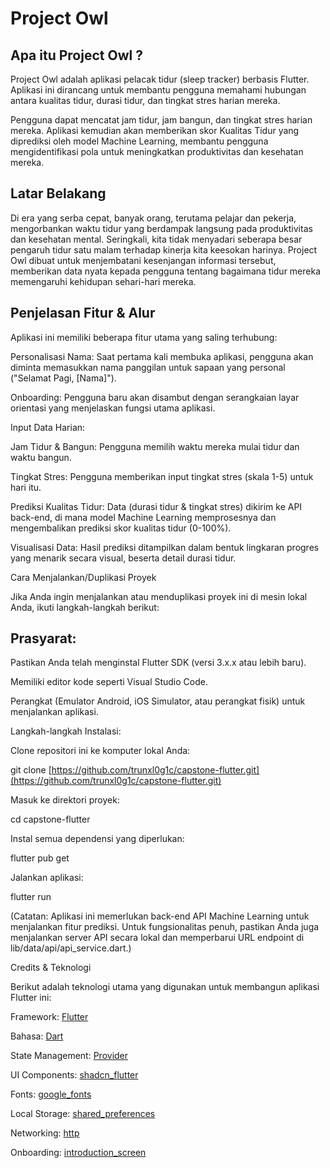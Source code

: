 # Project Owl

## Apa itu Project Owl ?

Project Owl adalah aplikasi pelacak tidur (sleep tracker) berbasis Flutter. Aplikasi ini dirancang untuk membantu pengguna memahami hubungan antara kualitas tidur, durasi tidur, dan tingkat stres harian mereka.

Pengguna dapat mencatat jam tidur, jam bangun, dan tingkat stres harian mereka. Aplikasi kemudian akan memberikan skor Kualitas Tidur yang diprediksi oleh model Machine Learning, membantu pengguna mengidentifikasi pola untuk meningkatkan produktivitas dan kesehatan mereka.

## Latar Belakang

Di era yang serba cepat, banyak orang, terutama pelajar dan pekerja, mengorbankan waktu tidur yang berdampak langsung pada produktivitas dan kesehatan mental. Seringkali, kita tidak menyadari seberapa besar pengaruh tidur satu malam terhadap kinerja kita keesokan harinya. Project Owl dibuat untuk menjembatani kesenjangan informasi tersebut, memberikan data nyata kepada pengguna tentang bagaimana tidur mereka memengaruhi kehidupan sehari-hari mereka.

## Penjelasan Fitur & Alur

Aplikasi ini memiliki beberapa fitur utama yang saling terhubung:

Personalisasi Nama: Saat pertama kali membuka aplikasi, pengguna akan diminta memasukkan nama panggilan untuk sapaan yang personal ("Selamat Pagi, [Nama]").

Onboarding: Pengguna baru akan disambut dengan serangkaian layar orientasi yang menjelaskan fungsi utama aplikasi.

Input Data Harian:

Jam Tidur & Bangun: Pengguna memilih waktu mereka mulai tidur dan waktu bangun.

Tingkat Stres: Pengguna memberikan input tingkat stres (skala 1-5) untuk hari itu.

Prediksi Kualitas Tidur: Data (durasi tidur & tingkat stres) dikirim ke API back-end, di mana model Machine Learning memprosesnya dan mengembalikan prediksi skor kualitas tidur (0-100%).

Visualisasi Data: Hasil prediksi ditampilkan dalam bentuk lingkaran progres yang menarik secara visual, beserta detail durasi tidur.

Cara Menjalankan/Duplikasi Proyek

Jika Anda ingin menjalankan atau menduplikasi proyek ini di mesin lokal Anda, ikuti langkah-langkah berikut:

## Prasyarat:

Pastikan Anda telah menginstal Flutter SDK (versi 3.x.x atau lebih baru).

Memiliki editor kode seperti Visual Studio Code.

Perangkat (Emulator Android, iOS Simulator, atau perangkat fisik) untuk menjalankan aplikasi.

Langkah-langkah Instalasi:

Clone repositori ini ke komputer lokal Anda:

git clone [https://github.com/trunxl0g1c/capstone-flutter.git](https://github.com/trunxl0g1c/capstone-flutter.git)


Masuk ke direktori proyek:

cd capstone-flutter


Instal semua dependensi yang diperlukan:

flutter pub get


Jalankan aplikasi:

flutter run


(Catatan: Aplikasi ini memerlukan back-end API Machine Learning untuk menjalankan fitur prediksi. Untuk fungsionalitas penuh, pastikan Anda juga menjalankan server API secara lokal dan memperbarui URL endpoint di lib/data/api/api_service.dart.)




Credits & Teknologi

Berikut adalah teknologi utama yang digunakan untuk membangun aplikasi Flutter ini:

Framework: <a href="https://flutter.dev/">Flutter</a>

Bahasa: <a href="https://dart.dev/">Dart</a>

State Management: <a href="https://pub.dev/packages/provider">Provider</a>

UI Components: <a href="https://pub.dev/packages/shadcn_flutter">shadcn_flutter</a>

Fonts: <a href="https://pub.dev/packages/google_fonts">google_fonts</a>

Local Storage: <a href="https://pub.dev/packages/shared_preferences">shared_preferences</a>

Networking: <a href="https://pub.dev/packages/http">http</a>

Onboarding: <a href="https://pub.dev/packages/introduction_screen">introduction_screen</a>
